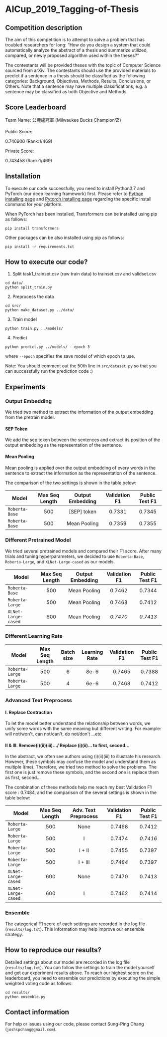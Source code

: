 # AICup_2019_Tagging-of-Thesis

## Competition description

The aim of this competition is to attempt to solve a problem that has troubled researchers for long: “How do you design a system that could automatically analyze the abstract of a thesis and summarize utilized, compared, or newly proposed algorithm used within the theses?”

The contestants will be provided theses with the topic of Computer Science sourced from arXiv. The contestants should use the provided materials to predict if a sentence in a thesis should be classified as the following categories: Background, Objectives, Methods, Results, Conclusions, or Others. Note that a sentence may have multiple classifications, e.g. a sentence may be classified as both Objective and Methods.

## Score Leaderboard
Team Name: 公鹿總冠軍 (Milwaukee Bucks Champion:trophy:)

Public Score:

0.746900 (Rank:1/469)

Private Score:

0.743458 (Rank:1/469)

## Installation

To execute our code successfully, you need to install Python3.7 and PyTorch (our deep learning framework) first. Please refer to [Python installing page](https://www.python.org/downloads/) and [Pytorch installing page](https://pytorch.org/get-started/locally/#start-locally) regarding the specific install command for your platform.

When PyTorch has been installed, Transformers can be installed using pip as follows:
```
pip install transformers
```

Other packages can be also installed using pip as follows:
```
pip install -r requirements.txt
```

## How to execute our code?

1. Split task1_trainset.csv (raw train data) to trainset.csv and validset.csv
```
cd data/
python split_train.py
```

2. Preprocess the data
```
cd src/
python make_dataset.py ../data/
```

3. Train model
```
python train.py ../models/
```

4. Predict 
```
python predict.py ../models/ --epoch 3
```
where `--epoch` specifies the save model of which epoch to use.

Note: You should comment out the 50th line in `src/dataset.py` so that you can successfully run the prediction code :)

## Experiments


### Output Embedding

We tried two method to extract the information of the output embedding from the pretrain model.

#### SEP Token
We add the sep token between the sentences and extract its position of the output embedding as the representation of the sentence. 

#### Mean Pooling
Mean pooling is applied over the output embedding of every words in the sentence to extract the information as the representation of the sentence. 

The comparison of the two settings is shown in the table below:

Model |  Max Seq Length | Output Embedding  |  Validation F1 | Public Test F1 |
----- |:--------------: |:----------: | :-------------:| :-------------:|
`Roberta-Base`|   500  |[SEP] token |  0.7331 | 0.7345   | 
`Roberta-Base`|   500  | Mean Pooling |  0.7359 | 0.7355   | 

### Different Pretrained Model

We tried several pretrained models and compared their F1 score. After many trials and tuning hyperparameters, we decided to use `Roberta-Base`, `Roberta-Large`, and `XLNet-Large-cased` as our models.

Model |  Max Seq Length | Output Embedding  |  Validation F1 | Public Test F1 |
----- |:--------------: |:----------: | :-------------:| :-------------:|
`Roberta-Base`|   500  | Mean Pooling |  0.7462 | 0.7344   | 
`Roberta-Large`|   500  | Mean Pooling |  0.7468 | 0.7412   | 
`XLNet-Large-cased`|   600  | Mean Pooling |  *0.7470* | *0.7413*   | 


### Different Learning Rate

Model |  Max Seq Length | Batch size  | Learning Rate |  Validation F1 | Public Test F1 |
----- |:--------------: |:----------: |:----------: | :-------------:| :-------------:|
`Roberta-Large`|   500  | 6        |  8e-6       | 0.7465 | 0.7388   | 
`Roberta-Large`|   500  | 4        |  6e-6       | 0.7468 | 0.7412   | 

### Advanced Text Preprocess

#### I. Replace Contraction

To let the model better understand the relationship between words, we unify some words with the same meaning but different writing. For example: will not/won't, can not/can't, do not/don't ...etc

#### II & III. Remove(i)(ii)(iii).../ Replace (i)(ii)... to first, second...

In the abstract, we often see authors using (i)(ii)(iii) to illustrate his research. However, these symbols may confuse the model and understand them as multiple I(me). Therefore, we tried two method to solve the problems. The first one is just remove these symbols, and the second one is replace them as first, second...

The combination of these methods help me reach my best Validation F1 score : 0.7484, and the comparison of the several settings is shown in the table below:

Model |  Max Seq Length | Adv. Text Preprocess  | Validation F1 | Public Test F1 |
----- |:--------------: |:---------------------:| :-------------:| :-------------:|
`Roberta-Large`|   500  | None |  0.7468 | 0.7412   | 
`Roberta-Large`|   500  | I |  0.7474 | *0.7416*   | 
`Roberta-Large`|   500  | I + II |  0.7455 | 0.7397   | 
`Roberta-Large`|   500  | I + III |  *0.7484* | 0.7397   |
`XLNet-Large-cased`|   600  | None |  0.7470 | 0.7413  |
`XLNet-Large-cased`|   600  | I |  0.7462 | 0.7414  |


### Ensemble

The categorical F1 score of each settings are recorded in the log file (`results/log.txt`). This information may help improve our ensemble strategy.


## How to reproduce our results?

Detailed settings about our model are recorded in the log file (`results/log.txt`). You can follow the settings to train the model yourself and get our experiment results above. To reach our highest score on the leaderboard, you need to ensemble our predictions by executing the simple weighted voting code as follows:

```
cd results/
python ensemble.py
```

## Contact information

For help or issues using our code, please contact Sung-Ping Chang (`joshspchang@gmail.com`).
